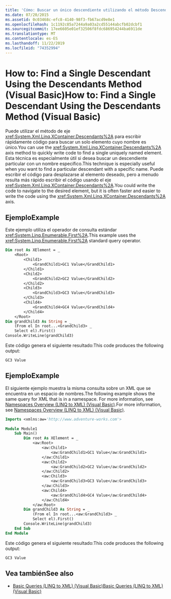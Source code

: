 ```yaml
---
title: 'Cómo: Buscar un único descendiente utilizando el método Descendants'
ms.date: 07/20/2015
ms.assetid: 0c03468c-efc8-4140-98f3-fb67acd9e8e1
ms.openlocfilehash: 1c1192c85a7244a9a03a2cd55144abcfb02dcbf1
ms.sourcegitcommit: 17ee6605e01ef32506f8fdc686954244ba6911de
ms.translationtype: MT
ms.contentlocale: es-ES
ms.lasthandoff: 11/22/2019
ms.locfileid: "74352994"
---
```

# <a name="how-to-find-a-single-descendant-using-the-descendants-method-visual-basic"></a><span data-ttu-id="8b8a6-102">How to: Find a Single Descendant Using the Descendants Method (Visual Basic)</span><span class="sxs-lookup"><span data-stu-id="8b8a6-102">How to: Find a Single Descendant Using the Descendants Method (Visual Basic)</span></span>
<span data-ttu-id="8b8a6-103">Puede utilizar el método de eje <xref:System.Xml.Linq.XContainer.Descendants%2A> para escribir rápidamente código para buscar un solo elemento cuyo nombre es único.</span><span class="sxs-lookup"><span data-stu-id="8b8a6-103">You can use the <xref:System.Xml.Linq.XContainer.Descendants%2A> axis method to quickly write code to find a single uniquely named element.</span></span> <span data-ttu-id="8b8a6-104">Esta técnica es especialmente útil si desea buscar un descendiente particular con un nombre específico.</span><span class="sxs-lookup"><span data-stu-id="8b8a6-104">This technique is especially useful when you want to find a particular descendant with a specific name.</span></span> <span data-ttu-id="8b8a6-105">Puede escribir el código para desplazarse al elemento deseado, pero a menudo resulta más rápido escribir el código usando el eje <xref:System.Xml.Linq.XContainer.Descendants%2A>.</span><span class="sxs-lookup"><span data-stu-id="8b8a6-105">You could write the code to navigate to the desired element, but it is often faster and easier to write the code using the <xref:System.Xml.Linq.XContainer.Descendants%2A> axis.</span></span>  
  
## <a name="example"></a><span data-ttu-id="8b8a6-106">Ejemplo</span><span class="sxs-lookup"><span data-stu-id="8b8a6-106">Example</span></span>  
 <span data-ttu-id="8b8a6-107">Este ejemplo utiliza el operador de consulta estándar <xref:System.Linq.Enumerable.First%2A>.</span><span class="sxs-lookup"><span data-stu-id="8b8a6-107">This example uses the <xref:System.Linq.Enumerable.First%2A> standard query operator.</span></span>  
  
```vb  
Dim root As XElement = _  
    <Root>  
        <Child1>  
            <GrandChild1>GC1 Value</GrandChild1>  
        </Child1>  
        <Child2>  
            <GrandChild2>GC2 Value</GrandChild2>  
        </Child2>  
        <Child3>  
            <GrandChild3>GC3 Value</GrandChild3>  
        </Child3>  
        <Child4>  
            <GrandChild4>GC4 Value</GrandChild4>  
        </Child4>  
    </Root>  
Dim grandChild3 As String = _  
    (From el In root...<GrandChild3> _  
    Select el).First()  
Console.WriteLine(grandChild3)  
```  
  
 <span data-ttu-id="8b8a6-108">Este código genera el siguiente resultado:</span><span class="sxs-lookup"><span data-stu-id="8b8a6-108">This code produces the following output:</span></span>  
  
```console  
GC3 Value  
```  
  
## <a name="example"></a><span data-ttu-id="8b8a6-109">Ejemplo</span><span class="sxs-lookup"><span data-stu-id="8b8a6-109">Example</span></span>  
 <span data-ttu-id="8b8a6-110">El siguiente ejemplo muestra la misma consulta sobre un XML que se encuentra en un espacio de nombres.</span><span class="sxs-lookup"><span data-stu-id="8b8a6-110">The following example shows the same query for XML that is in a namespace.</span></span> <span data-ttu-id="8b8a6-111">For more information, see [Namespaces Overview (LINQ to XML) (Visual Basic)](namespaces-overview-linq-to-xml.md).</span><span class="sxs-lookup"><span data-stu-id="8b8a6-111">For more information, see [Namespaces Overview (LINQ to XML) (Visual Basic)](namespaces-overview-linq-to-xml.md).</span></span>  
  
```vb  
Imports <xmlns:aw='http://www.adventure-works.com'>  
  
Module Module1  
    Sub Main()  
        Dim root As XElement = _  
            <aw:Root>  
                <aw:Child1>  
                    <aw:GrandChild1>GC1 Value</aw:GrandChild1>  
                </aw:Child1>  
                <aw:Child2>  
                    <aw:GrandChild2>GC2 Value</aw:GrandChild2>  
                </aw:Child2>  
                <aw:Child3>  
                    <aw:GrandChild3>GC3 Value</aw:GrandChild3>  
                </aw:Child3>  
                <aw:Child4>  
                    <aw:GrandChild4>GC4 Value</aw:GrandChild4>  
                </aw:Child4>  
            </aw:Root>  
        Dim grandChild3 As String = _  
            (From el In root...<aw:GrandChild3> _  
            Select el).First()  
        Console.WriteLine(grandChild3)  
    End Sub  
End Module  
```  
  
 <span data-ttu-id="8b8a6-112">Este código genera el siguiente resultado:</span><span class="sxs-lookup"><span data-stu-id="8b8a6-112">This code produces the following output:</span></span>  
  
```console  
GC3 Value  
```  
  
## <a name="see-also"></a><span data-ttu-id="8b8a6-113">Vea también</span><span class="sxs-lookup"><span data-stu-id="8b8a6-113">See also</span></span>

- [<span data-ttu-id="8b8a6-114">Basic Queries (LINQ to XML) (Visual Basic)</span><span class="sxs-lookup"><span data-stu-id="8b8a6-114">Basic Queries (LINQ to XML) (Visual Basic)</span></span>](../../../../visual-basic/programming-guide/concepts/linq/basic-queries-linq-to-xml.md)
